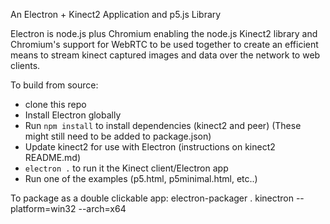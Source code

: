 An Electron + Kinect2 Application and p5.js Library

Electron is node.js plus Chromium enabling the node.js Kinect2 library and Chromium's support for WebRTC to be used together to create an efficient means to stream kinect captured images and data over the network to web clients.

To build from source: 
* clone this repo
* Install Electron globally
* Run ``npm install`` to install dependencies (kinect2 and peer) (These might still need to be added to package.json)
* Update kinect2 for use with Electron (instructions on kinect2 README.md)
* ``electron .`` to run it the Kinect client/Electron app
* Run one of the examples (p5.html, p5minimal.html, etc..)

To package as a double clickable app:
electron-packager . kinectron --platform=win32 --arch=x64
